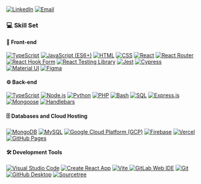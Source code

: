 <p>
    <a href="https://www.linkedin.com/in/bsingh4"><img alt="LinkedIn" src="https://img.shields.io/badge/LinkedIn-0A66C2.svg?logo=linkedin&logoColor=white"></a>
    <a href="mailto:bsinghv8@gmail.com"><img alt="Email" src="https://img.shields.io/badge/Email-D14836.svg?logo=gmail&logoColor=white"></a>
</p>

### 💻 Skill Set

#### 🎨 Front-end
<p>
    <a href="https://www.typescriptlang.org/docs/"><img alt="TypeScript" src="https://img.shields.io/badge/TypeScript-3178C6.svg?logo=typescript&logoColor=white"></a>
    <a href="https://developer.mozilla.org/en-US/docs/Web/JavaScript"><img alt="JavaScript (ES6+)" src="https://img.shields.io/badge/JavaScript-F7DF1E.svg?logo=javascript&logoColor=black"></a>
    <a href="https://developer.mozilla.org/en-US/docs/Web/HTML"><img alt="HTML" src="https://img.shields.io/badge/HTML-E34F26.svg?logo=html5&logoColor=white"></a>
    <a href="https://developer.mozilla.org/en-US/docs/Web/CSS"><img alt="CSS" src="https://img.shields.io/badge/CSS-1572B6.svg?logo=css3&logoColor=white"></a>
    <a href="https://reactjs.org/docs/getting-started.html"><img alt="React" src="https://img.shields.io/badge/React-61DAFB.svg?logo=react&logoColor=black"></a>
    <a href="https://reactrouter.com/en/main"><img alt="React Router" src="https://img.shields.io/badge/React_Router-CA4245.svg?logo=reactrouter&logoColor=white"></a>
    <a href="https://react-hook-form.com/get-started"><img alt="React Hook Form" src="https://img.shields.io/badge/React_Hook_Form-EC5990.svg?logo=reacthookform&logoColor=white"></a>
    <a href="https://testing-library.com/docs/react-testing-library/intro/"><img alt="React Testing Library" src="https://img.shields.io/badge/React_Testing_Library-E33332.svg?logo=testinglibrary&logoColor=white"></a>
    <a href="https://jestjs.io/docs/getting-started"><img alt="Jest" src="https://img.shields.io/badge/Jest-C21325.svg?logo=jest&logoColor=white"></a>
    <a href="https://docs.cypress.io/guides/overview/why-cypress"><img alt="Cypress" src="https://img.shields.io/badge/Cypress-69D3A7.svg?logo=cypress&logoColor=white"></a>
<!--     <a href="https://playwright.dev/docs/intro"><img alt="Playwright" src=""></a> -->
    <a href="https://mui.com/getting-started/installation/"><img alt="Material UI" src="https://img.shields.io/badge/Material_UI-%23007FFF.svg?logo=mui&logoColor=white"></a>
<!--     <a href="https://tailwindcss.com/docs"><img alt="Tailwind CSS" src=""></a> -->
    <a href="https://www.figma.com/resources/learn-design/"><img alt="Figma" src="https://img.shields.io/badge/Figma-F24E1E.svg?logo=figma&logoColor=white"></a> 
</p>

#### ⚙️ Back-end
<p>
    <a href="https://www.typescriptlang.org/docs/"><img alt="TypeScript" src="https://img.shields.io/badge/TypeScript-3178C6.svg?logo=typescript&logoColor=white"></a>
    <a href="https://nodejs.org/en/docs/"><img alt="Node.js" src="https://img.shields.io/badge/Node.js-5FA04E.svg?logo=node.js&logoColor=white"></a>
    <a href="https://docs.python.org/3/"><img alt="Python" src="https://img.shields.io/badge/Python-3776AB.svg?logo=python&logoColor=white"></a>
    <a href="https://www.php.net/docs.php"><img alt="PHP" src="https://img.shields.io/badge/PHP-777BB4.svg?logo=php&logoColor=white"></a>
<!--     <a href="https://docs.oracle.com/javase/8/docs/"><img alt="Java" src="https://img.shields.io/badge/Java-007396.svg?logo=java&logoColor=white"></a>
    <a href="https://docs.rocketsoftware.com/bundle/jbase_lib_5x/page/sxp1715095745405.html"><img alt="jBASE BASIC" src=""></a> -->
    <a href="https://www.gnu.org/software/bash/manual/"><img alt="Bash" src="https://img.shields.io/badge/Bash-121011.svg?logo=gnu-bash&logoColor=white"></a>
    <a href="https://www.w3schools.com/sql/"><img alt="SQL" src="https://custom-icon-badges.herokuapp.com/badge/SQL-025E8C.svg?logo=database&logoColor=white"></a>
    <a href="https://expressjs.com/en/starter/installing.html"><img alt="Express.js" src="https://img.shields.io/badge/Express.js-404d59.svg?logo=express&logoColor=white"></a>
    <a href="https://mongoosejs.com/docs/guide.html"><img alt="Mongoose" src="https://img.shields.io/badge/Mongoose_ODM-880000.svg?logo=mongoose"></a>
    <a href="https://handlebarsjs.com/guide/"><img alt="Handlebars" src="https://img.shields.io/badge/Handlebars.js-000000.svg?logo=handlebarsdotjs"></a>
<!--     <a href="https://developer.mozilla.org/en-US/docs/Web/API/WebSockets_API"><img alt="WebSockets" src=""></a> need to edit this link -->
</p>

#### 🗄️ Databases and Cloud Hosting
<p>
    <a href="https://docs.mongodb.com/"><img alt="MongoDB" src="https://img.shields.io/badge/MongoDB-47A248.svg?logo=mongodb&logoColor=white"></a>
    <a href="https://dev.mysql.com/doc/"><img alt="MySQL" src="https://img.shields.io/badge/MySQL-4479A1.svg?logo=mysql&logoColor=white"></a>
    <a href="https://cloud.google.com/docs/application-hosting"><img alt="Google Cloud Platform (GCP)" src="https://img.shields.io/badge/Google_Cloud-4285F4.svg?logo=googlecloud&logoColor=white"></a>
    <a href="https://firebase.google.com/docs/build"><img alt="Firebase" src="https://img.shields.io/badge/Firebase-DD2C00.svg?logo=firebase"></a>
    <a href="https://vercel.com/docs"><img alt="Vercel" src="https://img.shields.io/badge/Vercel-000000.svg?logo=vercel"></a>
    <a href="https://pages.github.com/"><img alt="GitHub Pages" src="https://img.shields.io/badge/GitHub_Pages-222222.svg?logo=githubpages">
</a>
</p>

#### 🛠️ Development Tools
<p>
      <a href="https://code.visualstudio.com/docs"><img alt="Visual Studio Code" src="https://img.shields.io/badge/Visual%20Studio%20Code-0078d7.svg?logo=visual-studio-code&logoColor=white"></a>
    <a href="https://create-react-app.dev/docs/getting-started"><img alt="Create React App" src="https://img.shields.io/badge/Create_React_App-09D3AC.svg?logo=createreactapp&logoColor=white"></a>
    <a href="https://vitejs.dev/guide/"><img alt="Vite" src="https://img.shields.io/badge/Vite-646CFF.svg?logo=vite&logoColor=white">
</a>
    <a href="#"><img alt="GitLab Web IDE" src="https://img.shields.io/badge/GitLab_Web_IDE-FC6D26.svg?logo=gitlab&logoColor=white"></a>
    <a href="https://git-scm.com/doc"><img alt="Git" src="https://img.shields.io/badge/Git-F05033.svg?logo=git&logoColor=white"></a>
    <a href="https://desktop.github.com/"><img alt="GitHub Desktop" src="https://img.shields.io/badge/GitHub_Desktop-6e5494.svg?logo=github"></a>
    <a href="https://www.sourcetreeapp.com/"><img alt="Sourcetree" src="https://img.shields.io/badge/SourceTree-0052CC.svg?logo=sourcetree">
</a>
</p>

<!-- 
#### 🌐 Utilities
<p>
    <a href="https://learning.postman.com/docs/getting-started/introduction/"><img alt="Postman" src="https://img.shields.io/badge/Postman-FF6C37?logo=postman&logoColor=white"></a>
    <a href="https://brave.com/"><img alt="Brave" src="https://img.shields.io/badge/-Brave-FB542B?logo=brave&logoColor=white"></a>
    <a href="#"><img alt="Shift browser" src=""></a>
    <a href="https://regex101.com/"><img alt="Regex 101" src=""></a>
    <a href="https://www.site24x7.com/tools/time-stamp-converter.html"><img alt="Unix Timestamp Converter" src=""></a>
    <a href="https://piehost.com/websocket-tester"><img alt="WebSocket Tester" src=""></a>
    <a href="https://swagger.io/tools/swagger-ui/"><img alt="Swagger UI" src=""></a>
    <a href="https://jwt.io/"><img alt="JWT.IO" src=""></a>
    <a href="https://www.npmjs.com/package/jwt-cli"><img alt="JWT CLI" src=""></a>
</p> -->

<!--
**basinghse/basinghse** is a ✨ _special_ ✨ repository because its `README.md` (this file) appears on your GitHub profile.

Here are some ideas to get you started:

- 🔭 I’m currently working on ...
- 🌱 I’m currently learning ...
- 👯 I’m looking to collaborate on ...
- 🤔 I’m looking for help with ...
- 💬 Ask me about ...
- 📫 How to reach me: ...
- 😄 Pronouns: ...
- ⚡ Fun fact: ...
-->

